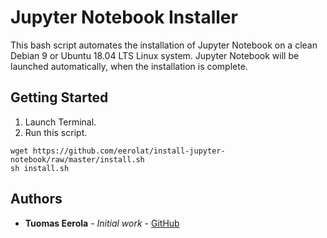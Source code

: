 # Jupyter Notebook Installer

This bash script automates the installation of Jupyter Notebook on a clean Debian 9 or Ubuntu 18.04 LTS Linux system. Jupyter Notebook will be launched automatically, when the installation is complete.

## Getting Started

1. Launch Terminal.
2. Run this script. 

```
wget https://github.com/eerolat/install-jupyter-notebook/raw/master/install.sh
sh install.sh
```

## Authors

* **Tuomas Eerola** - *Initial work* - [GitHub](https://github.com/eerolat)
